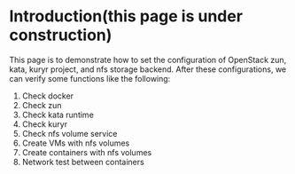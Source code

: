 # Introduction(this page is under construction)
This page is to demonstrate how to set the configuration of OpenStack zun, kata, kuryr project, and nfs storage backend. 
After these configurations, we can verify some functions like the following: 
1. Check docker
2. Check zun
3. Check kata runtime
4. Check kuryr
5. Check nfs volume service
6. Create VMs with nfs volumes
7. Create containers with nfs volumes
8. Network test between containers

 
